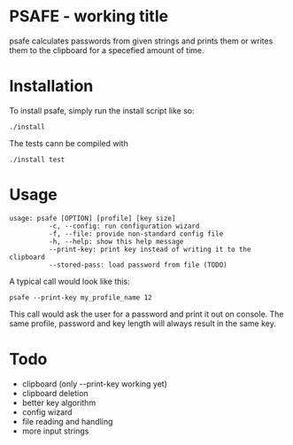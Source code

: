 PSAFE - working title
=====================

psafe calculates passwords from given strings and prints them or writes them to
the clipboard for a specefied amount of time.   

Installation
============

To install psafe, simply run the install script like so:   

```
./install   
```

The tests cann be compiled with

```
./install test
```

Usage
=====

```
usage: psafe [OPTION] [profile] [key size]
          -c, --config: run configuration wizard
          -f, --file: provide non-standard config file
          -h, --help: show this help message
          --print-key: print key instead of writing it to the clipboard
          --stored-pass: load password from file (TODO)
```

A typical call would look like this:   

```psafe --print-key my_profile_name 12```   

This call would ask the user for a password and print it out on console. The
same profile, password and key length will always result in the same key.   

Todo
====

- clipboard (only --print-key working yet)
- clipboard deletion
- better key algorithm
- config wizard
- file reading and handling
- more input strings
